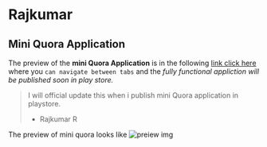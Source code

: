 # Rajkumar

## Mini Quora Application

The preview of the **mini Quora Application** is in the following [link click here](https://xd.adobe.com/view/8d517f08-bc59-4479-7160-821470078a47-fb60/) where you `can navigate between tabs` and the *fully functional appliction will be published soon in play store.*


> I will official update this when i publish mini Quora application in playstore.
> - Rajkumar R

The preview of mini quora looks like
![preiew img](https://github.com/rajkumar1206/Rajkumar/blob/master/assets/img/preview.png)
